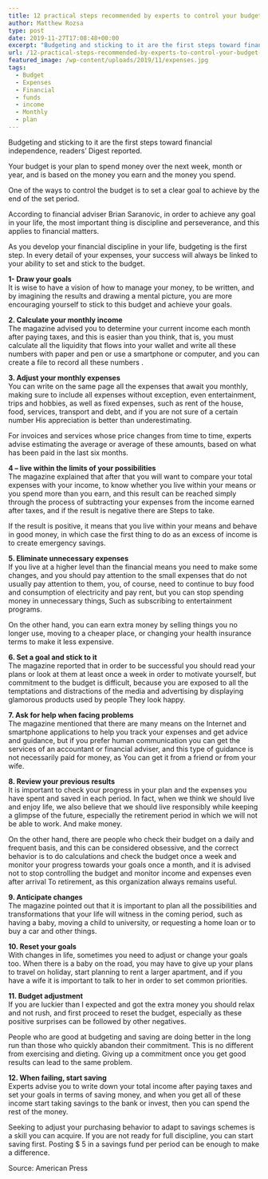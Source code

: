 ```yaml
---
title: 12 practical steps recommended by experts to control your budget and reduce your expenses
author: Matthew Rozsa
type: post
date: 2019-11-27T17:08:48+00:00
excerpt: "Budgeting and sticking to it are the first steps toward financial independence, readers' Digest reported."
url: /12-practical-steps-recommended-by-experts-to-control-your-budget-and-reduce-your-expenses/
featured_image: /wp-content/uploads/2019/11/expenses.jpg
tags:
  - Budget
  - Expenses
  - Financial
  - funds
  - income
  - Monthly
  - plan
---
```


Budgeting and sticking to it are the first steps toward financial independence, readers&#8217; Digest reported.

Your budget is your plan to spend money over the next week, month or year, and is based on the money you earn and the money you spend.

One of the ways to control the budget is to set a clear goal to achieve by the end of the set period.

According to financial adviser Brian Saranovic, in order to achieve any goal in your life, the most important thing is discipline and perseverance, and this applies to financial matters.

As you develop your financial discipline in your life, budgeting is the first step. In every detail of your expenses, your success will always be linked to your ability to set and stick to the budget.

**1- Draw your goals**  
It is wise to have a vision of how to manage your money, to be written, and by imagining the results and drawing a mental picture, you are more encouraging yourself to stick to this budget and achieve your goals.

**2. Calculate your monthly income**  
The magazine advised you to determine your current income each month after paying taxes, and this is easier than you think, that is, you must calculate all the liquidity that flows into your wallet and write all these numbers with paper and pen or use a smartphone or computer, and you can create a file to record all these numbers .

**3. Adjust your monthly expenses**  
You can write on the same page all the expenses that await you monthly, making sure to include all expenses without exception, even entertainment, trips and hobbies, as well as fixed expenses, such as rent of the house, food, services, transport and debt, and if you are not sure of a certain number His appreciation is better than underestimating.

For invoices and services whose price changes from time to time, experts advise estimating the average or average of these amounts, based on what has been paid in the last six months.

**4 &#8211; live within the limits of your possibilities**  
The magazine explained that after that you will want to compare your total expenses with your income, to know whether you live within your means or you spend more than you earn, and this result can be reached simply through the process of subtracting your expenses from the income earned after taxes, and if the result is negative there are Steps to take.

If the result is positive, it means that you live within your means and behave in good money, in which case the first thing to do as an excess of income is to create emergency savings.

**5. Eliminate unnecessary expenses**  
If you live at a higher level than the financial means you need to make some changes, and you should pay attention to the small expenses that do not usually pay attention to them, you, of course, need to continue to buy food and consumption of electricity and pay rent, but you can stop spending money in unnecessary things, Such as subscribing to entertainment programs.

On the other hand, you can earn extra money by selling things you no longer use, moving to a cheaper place, or changing your health insurance terms to make it less expensive.

**6. Set a goal and stick to it**  
The magazine reported that in order to be successful you should read your plans or look at them at least once a week in order to motivate yourself, but commitment to the budget is difficult, because you are exposed to all the temptations and distractions of the media and advertising by displaying glamorous products used by people They look happy.

**7. Ask for help when facing problems**  
The magazine mentioned that there are many means on the Internet and smartphone applications to help you track your expenses and get advice and guidance, but if you prefer human communication you can get the services of an accountant or financial adviser, and this type of guidance is not necessarily paid for money, as You can get it from a friend or from your wife.

**8. Review your previous results**  
It is important to check your progress in your plan and the expenses you have spent and saved in each period. In fact, when we think we should live and enjoy life, we also believe that we should live responsibly while keeping a glimpse of the future, especially the retirement period in which we will not be able to work. And make money.

On the other hand, there are people who check their budget on a daily and frequent basis, and this can be considered obsessive, and the correct behavior is to do calculations and check the budget once a week and monitor your progress towards your goals once a month, and it is advised not to stop controlling the budget and monitor income and expenses even after arrival To retirement, as this organization always remains useful.

**9. Anticipate changes**  
The magazine pointed out that it is important to plan all the possibilities and transformations that your life will witness in the coming period, such as having a baby, moving a child to university, or requesting a home loan or to buy a car and other things.

**10. Reset your goals**  
With changes in life, sometimes you need to adjust or change your goals too. When there is a baby on the road, you may have to give up your plans to travel on holiday, start planning to rent a larger apartment, and if you have a wife it is important to talk to her in order to set common priorities.

**11. Budget adjustment**  
If you are luckier than I expected and got the extra money you should relax and not rush, and first proceed to reset the budget, especially as these positive surprises can be followed by other negatives.

People who are good at budgeting and saving are doing better in the long run than those who quickly abandon their commitment. This is no different from exercising and dieting. Giving up a commitment once you get good results can lead to the same problem.

**12. When failing, start saving**  
Experts advise you to write down your total income after paying taxes and set your goals in terms of saving money, and when you get all of these income start taking savings to the bank or invest, then you can spend the rest of the money.

Seeking to adjust your purchasing behavior to adapt to savings schemes is a skill you can acquire. If you are not ready for full discipline, you can start saving first. Posting \$ 5 in a savings fund per period can be enough to make a difference.

Source: American Press
